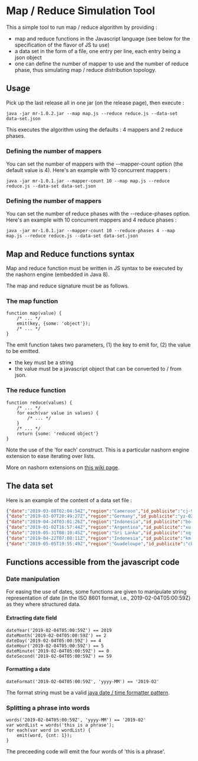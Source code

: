 # Map / Reduce Simulation Tool

This a simple tool to run map / reduce algorithm by providing :
* map and reduce functions in the Javascript language (see below for the specification of the flavor of JS tu use)
* a data set in the form of a file, one entry per line, each entry being a json object
* one can define the number of mapper to use and the number of reduce phase, thus simulating map / reduce distribution 
topology.

## Usage 

Pick up the last release all in one jar (on the release page), then execute :

```
java -jar mr-1.0.2.jar --map map.js --reduce reduce.js --data-set data-set.json
```
This executes the algorithm using the defaults : 4 mappers and 2 reduce phases. 

### Defining the number of mappers

You can set the number of mappers with the --mapper-count option (the default value is 4). Here's an example with 10 concurrent mappers :


```
java -jar mr-1.0.1.jar --mapper-count 10 --map map.js --reduce reduce.js --data-set data-set.json
```

### Defining the number of mappers

You can set the number of reduce phases with the --reduce-phases option. Here's an example with 10 concurrent mappers and 4 reduce phases :

```
java -jar mr-1.0.1.jar --mapper-count 10 --reduce-phases 4 --map map.js --reduce reduce.js --data-set data-set.json
```

## Map and Reduce functions syntax

Map and reduce function must be written in JS syntax to be executed by the nashorn engine (embedded in Java 8).

The map and reduce signature must be as follows.

### The map function

```
function map(value) {
    /* ... */
    emit(key, {some: 'object'});
    /* ... */
}
```

The emit function takes two parameters, (1) the key to emit for, (2) the value to be emitted.
* the key must be a string
* the value must be a javascript object that can be converted to / from json.

### The reduce function

```
function reduce(values) {
    /* ... */
    for each(var value in values) {
        /* ... */
    }
    /* ... */
    return {some: 'reduced object'}
}
```

Note the use of the 'for each' construct. This is a particular nashorn engine extension to ease iterating over lists.

More on nashorn extensions on [this wiki page](https://wiki.openjdk.java.net/display/Nashorn/Nashorn+extensions).

## The data set

Here is an example of the content of a data set file :


```json
{"date":"2019-03-08T02:04:54Z","region":"Cameroon","id_publicite":"cj-9919"}
{"date":"2019-03-07T20:49:27Z","region":"Germany","id_publicite":"yz-0223"}
{"date":"2019-04-24T03:01:26Z","region":"Indonesia","id_publicite":"bo-1924"}
{"date":"2019-01-02T16:57:44Z","region":"Argentina","id_publicite":"xu-1247"}
{"date":"2019-05-31T08:10:45Z","region":"Sri Lanka","id_publicite":"xq-1471"}
{"date":"2019-04-22T07:08:11Z","region":"Indonesia","id_publicite":"km-2723"}
{"date":"2019-05-05T19:55:49Z","region":"Guadeloupe","id_publicite":"cb-2839"}
```
## Functions accessible from the javascript code

### Date manipulation

For easing the use of dates, some functions are given to manipulate string representation of date (in the ISO 8601 format, i.e., 2019-02-04T05:00:59Z) as they where structured data.

#### Extracting date field

``` 
dateYear('2019-02-04T05:00:59Z') == 2019
dateMonth('2019-02-04T05:00:59Z') == 2
dateDay('2019-02-04T05:00:59Z') == 4
dateHour('2019-02-04T05:00:59Z') == 5
dateMinute('2019-02-04T05:00:59Z') == 0
dateSecond('2019-02-04T05:00:59Z') == 59
```

#### Formatting a date
``` 
dateFormat('2019-02-04T05:00:59Z', 'yyyy-MM') == '2019-02'
```

The format string must be a valid [java date / time formatter pattern](https://docs.oracle.com/javase/8/docs/api/java/time/format/DateTimeFormatter.html#patterns).

### Splitting a phrase into words
``` 
words('2019-02-04T05:00:59Z', 'yyyy-MM') == '2019-02'
var wordList = words('this is a phrase');
for each(var word in wordList) {
    emit(word, {cnt: 1});
}
```
The preceeding code will emit the four words of 'this is a phrase'.